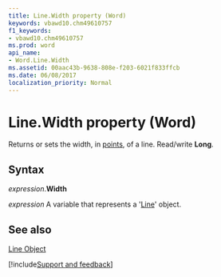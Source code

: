 ```yaml
---
title: Line.Width property (Word)
keywords: vbawd10.chm49610757
f1_keywords:
- vbawd10.chm49610757
ms.prod: word
api_name:
- Word.Line.Width
ms.assetid: 00aac43b-9638-808e-f203-6021f833ffcb
ms.date: 06/08/2017
localization_priority: Normal
---
```



# Line.Width property (Word)

Returns or sets the width, in [points](../language/glossary/vbe-glossary.md#point), of a line. Read/write  **Long**.


## Syntax

_expression_.**Width**

_expression_ A variable that represents a '[Line](Word.Line.md)' object.


## See also


[Line Object](Word.Line.md)

[!include[Support and feedback](~/includes/feedback-boilerplate.md)]